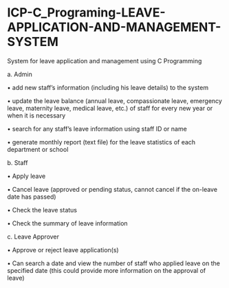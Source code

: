 # ICP-C_Programing-LEAVE-APPLICATION-AND-MANAGEMENT-SYSTEM
System for leave application and management using C Programming

a.	Admin


•	add new staff’s information (including his leave details) to the system

•	update the leave balance (annual leave, compassionate leave, emergency leave, maternity leave, medical leave, etc.) of staff for every new year or when it is necessary

•	search for any staff’s leave information using staff ID or name

•	generate monthly report (text file) for the leave statistics of each department or school 

b.	Staff

•	Apply leave

•	Cancel leave (approved or pending status, cannot cancel if the on-leave date has passed)

•	Check the leave status

•	Check the summary of leave information


c.	Leave Approver

•	Approve or reject leave application(s)

•	Can search a date and view the number of staff who applied leave on the specified date (this could provide more information on the approval of leave)



